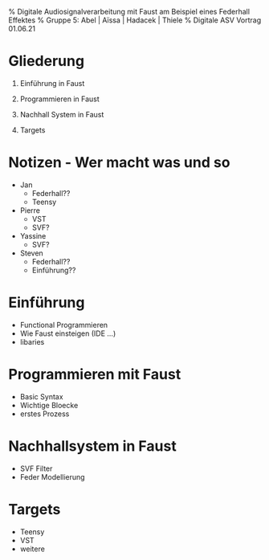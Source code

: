 % Digitale Audiosignalverarbeitung mit Faust am Beispiel eines Federhall Effektes
% Gruppe 5: Abel | Aïssa | Hadacek | Thiele
% Digitale ASV Vortrag 01.06.21

# Gliederung

1. Einführung in Faust

2. Programmieren in Faust
    
3. Nachhall System in Faust
    
4. Targets


# Notizen - Wer macht was und so

- Jan
    - Federhall??
    - Teensy
- Pierre
    - VST
    - SVF?
- Yassine
    - SVF?
- Steven
    - Federhall??
    - Einführung??

# Einführung

- Functional Programmieren
- Wie Faust einsteigen (IDE ...)
- libaries

# Programmieren mit Faust
    
- Basic Syntax
- Wichtige Bloecke
- erstes Prozess

# Nachhallsystem in Faust

- SVF Filter
- Feder Modellierung

# Targets

- Teensy
- VST
- weitere
